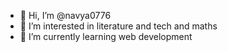 - 👋 Hi, I’m @navya0776
- 👀 I’m interested in literature and tech and maths
- 🌱 I’m currently learning web development


<!---
navya0776/navya0776 is a ✨ special ✨ repository because its `README.md` (this file) appears on your GitHub profile.
You can click the Preview link to take a look at your changes.
--->
